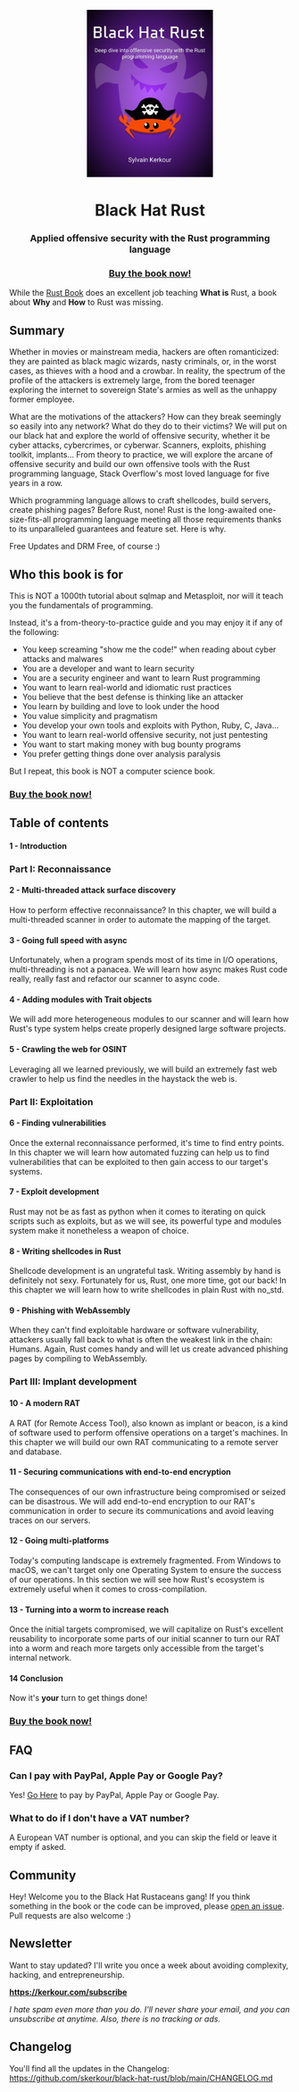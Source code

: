 <p align="center">
  <a href="https://academy.kerkour.com/black-hat-rust?coupon=GITHUB" target="_blank" rel="noopener"><img alt="Black Hat Rust logo" src="./black_hat_rust_cover.png" height="300" /></a>
  <h1 align="center">Black Hat Rust</h1>
  <h3 align="center">Applied offensive security with the Rust programming language</h3>
  <h3 align="center">
    <a href="https://academy.kerkour.com/black-hat-rust?coupon=GITHUB">Buy the book now!</a>
  </h3>
</p>

While the [Rust Book](https://doc.rust-lang.org/book/) does an excellent job teaching **What is** Rust, a book about **Why** and **How** to Rust was missing.


## Summary

Whether in movies or mainstream media, hackers are often romanticized: they are painted as black magic wizards, nasty criminals, or, in the worst cases, as thieves with a hood and a crowbar.
In reality, the spectrum of the profile of the attackers is extremely large, from the bored teenager exploring the internet to sovereign State's armies as well as the unhappy former employee.

What are the motivations of the attackers? How can they break seemingly so easily into any network? What do they do to their victims?
We will put on our black hat and explore the world of offensive security, whether it be cyber attacks, cybercrimes, or cyberwar.
Scanners, exploits, phishing toolkit, implants... From theory to practice, we will explore the arcane of offensive security and build our own offensive tools with the Rust programming language, Stack Overflow's most loved language for five years in a row.


Which programming language allows to craft shellcodes, build servers, create phishing pages? Before Rust, none! Rust is the long-awaited one-size-fits-all programming language meeting all those requirements thanks to its unparalleled guarantees and feature set. Here is why.

<!--
The security programming field is defined by its extremely large scope (from shellcodes to servers and web apps). Rust is the long-awaited one-size-fits-all programming language meeting all those requirements thanks to its unparalleled guarantees and feature set. Here is why.


Rust is turning a new page in the history of programming languages by providing unparalleled guarantees and features, whether it be for defensive or offensive security. I will venture to say that Rust is the long awaited one-size-fits-all programming language. Here is why. -->

Free Updates and DRM Free, of course :)

## Who this book is for

This is NOT a 1000th tutorial about sqlmap and Metasploit, nor will it teach you the fundamentals of programming.

Instead, it's a from-theory-to-practice guide and you may enjoy it if any of the following:

- You keep screaming "show me the code!" when reading about cyber attacks and malwares
- You are a developer and want to learn security
- You are a security engineer and want to learn Rust programming
- You want to learn real-world and idiomatic rust practices
- You believe that the best defense is thinking like an attacker
- You learn by building and love to look under the hood
- You value simplicity and pragmatism
- You develop your own tools and exploits with Python, Ruby, C, Java...
- You want to learn real-world offensive security, not just pentesting
- You want to start making money with bug bounty programs
- You prefer getting things done over analysis paralysis


But I repeat, this book is NOT a computer science book.


<h3>
  <a href="https://academy.kerkour.com/black-hat-rust?coupon=GITHUB">Buy the book now!</a>
</h3>


## Table of contents

#### 1 - Introduction

### Part I: Reconnaissance

#### 2 - Multi-threaded attack surface discovery
How to perform effective reconnaissance? In this chapter, we will build a multi-threaded scanner in order to automate the mapping of the target.

#### 3 - Going full speed with async
Unfortunately, when a program spends most of its time in I/O operations, multi-threading is not a panacea. We will learn how async makes Rust code really, really fast and refactor our scanner to async code.

#### 4 - Adding modules with Trait objects
We will add more heterogeneous modules to our scanner and will learn how Rust's type system helps create properly designed large software projects.

#### 5 - Crawling the web for OSINT
Leveraging all we learned previously, we will build an extremely fast web crawler to help us find the needles in the haystack the web is.


### Part II: Exploitation

#### 6 - Finding vulnerabilities
Once the external reconnaissance performed, it's time to find entry points. In this chapter we will learn how automated fuzzing can help us to find vulnerabilities that can be exploited to then gain access to our target's systems.

#### 7 - Exploit development
Rust may not be as fast as python when it comes to iterating on quick scripts such as exploits, but as we will see, its powerful type and modules system make it nonetheless a weapon of choice.

#### 8 - Writing shellcodes in Rust
Shellcode development is an ungrateful task. Writing assembly by hand is definitely not sexy. Fortunately for us, Rust, one more time, got our back! In this chapter we will learn how to write shellcodes in plain Rust with no_std.

#### 9 - Phishing with WebAssembly
When they can't find exploitable hardware or software vulnerability, attackers usually fall back to what is often the weakest link in the chain: Humans.
Again, Rust comes handy and will let us create advanced phishing pages by compiling to WebAssembly.



### Part III: Implant development

#### 10 - A modern RAT
A RAT (for Remote Access Tool), also known as implant or beacon, is a kind of software used to perform offensive operations on a target's machines. In this chapter we will build our own RAT communicating to a remote server and database.

#### 11 - Securing communications with end-to-end encryption
The consequences of our own infrastructure being compromised or seized can be disastrous. We will add end-to-end encryption to our RAT's communication in order to secure its communications and avoid leaving traces on our servers.

#### 12 - Going multi-platforms
Today's computing landscape is extremely fragmented. From Windows to macOS, we can't target only one Operating System to ensure the success of our operations. In this section we will see how Rust's ecosystem is extremely useful when it comes to cross-compilation.

#### 13 - Turning into a worm to increase reach
Once the initial targets compromised, we will capitalize on Rust's excellent reusability to incorporate some parts of our initial scanner to turn our RAT into a worm and reach more targets only accessible from the target's internal network.

#### 14 Conclusion
Now it's **your** turn to get things done!

<h3>
  <a href="https://academy.kerkour.com/black-hat-rust?coupon=GITHUB">Buy the book now!</a>
</h3>


## FAQ


### Can I pay with PayPal, Apple Pay or Google Pay?

Yes! [Go Here](https://kerkour.com/black-hat-rust) to pay by PayPal, Apple Pay or Google Pay.

<!-- ### The book is too expensive!

Black Hat Rust is designed to save you a lot of time in your learning journey of Rust and offensive security.
The maths are simple: if the book saves you 20 hours, and you are paid 25$ / hour, you just saved 25 * 18 = 450$

Of course, I expect that the book will save you even more time! -->


### What to do if I don't have a VAT number?

A European VAT number is optional, and you can skip the field or leave it empty if asked.




<!-- ## Getting started

**Knowledge has no value if you don't practice!**

Where to start? I've got you covered! I've extracted the security scanner we build in the book from chapters 2, 3, 4, and 7 into [phaser](https://github.com/skerkour/phaser): an automated attack surface mapper and vulnerability scanner.

You can then contribute to your first Rust security project or participate in your first bug bounty program. -->


## Community

Hey! Welcome you to the Black Hat Rustaceans gang! If you think something in the book or the code can be improved, please [open an issue](https://github.com/skerkour/black-hat-rust/issues). Pull requests are also welcome :)


## Newsletter

Want to stay updated? I'll write you once a week about avoiding complexity, hacking, and entrepreneurship.

**https://kerkour.com/subscribe**

*I hate spam even more than you do. I'll never share your email, and you can unsubscribe at anytime. Also, there is no tracking or ads.*


## Changelog

You'll find all the updates in the Changelog: https://github.com/skerkour/black-hat-rust/blob/main/CHANGELOG.md

